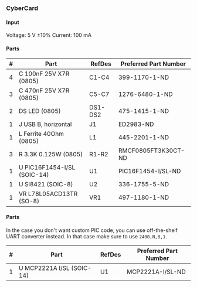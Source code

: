 ### CyberCard ###


#### Input ####

Voltage: 5 V ±10%
Current: 100 mA


#### Parts ####

|  # | Part                                      | RefDes  | Preferred Part Number      |
|---:|-------------------------------------------|---------|----------------------------|
|  4 | C 100nF 25V X7R (0805)                    | C1-C4   | 399-1170-1-ND              |
|  3 | C 470nF 25V X7R (0805)                    | C5-C7   | 1276-6480-1-ND             |
|  2 | DS LED (0805)                             | DS1-DS2 | 475-1415-1-ND              |
|  1 | J USB B, horizontal                       | J1      | ED2983-ND                  |
|  1 | L Ferrite 40Ohm (0805)                    | L1      | 445-2201-1-ND              |
|  3 | R 3.3K 0.125W (0805)                      | R1-R2   | RMCF0805FT3K30CT-ND        |
|  1 | U PIC16F1454-I/SL (SOIC-14)               | U1      | PIC16F1454-I/SL-ND         |
|  1 | U Si8421 (SOIC-8)                         | U2      | 336-1755-5-ND              |
|  1 | VR L78L05ACD13TR (SO-8)                   | VR1     | 497-1180-1-ND              |


#### Parts ####

In the case you don't want custom PIC code, you can use off-the-shelf UART
converter instead. In that case make sure to use `2400,N,8,1`.

|  # | Part                                      | RefDes  | Preferred Part Number      |
|---:|-------------------------------------------|---------|----------------------------|
|  1 | U MCP2221A I/SL (SOIC-14)                 | U1      | MCP2221A-I/SL-ND           |
